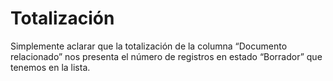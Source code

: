 # Totalización

Simplemente aclarar que la totalización de la columna “Documento relacionado” nos presenta el número de registros en estado “Borrador” que tenemos en la lista.
